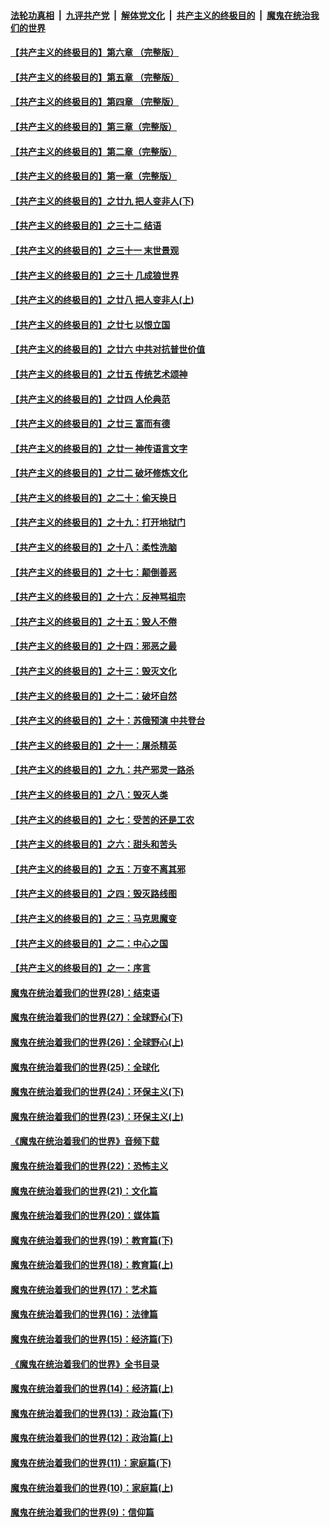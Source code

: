####  [法轮功真相](../../../../basic/blob/master/README.md?t=05170601) &nbsp;|&nbsp; [九评共产党](../../../../9ping.md/blob/master/README.md?t=05170601) &nbsp;|&nbsp; [解体党文化](../../../../jtdwh.md/blob/master/README.md?t=05170601)  &nbsp;|&nbsp; [共产主义的终极目的](../../../../gczydzjmd.md/blob/master/README.md?t=05170601) &nbsp;|&nbsp; [魔鬼在统治我们的世界](../../../../mgztzwmdsj.md/blob/master/README.md?t=05170601) 

#### [【共产主义的终极目的】第六章 （完整版）](../pages/nsc422/n11428913.md?t=05170601) 

#### [【共产主义的终极目的】第五章 （完整版）](../pages/nsc422/n11428912.md?t=05170601) 

#### [【共产主义的终极目的】第四章 （完整版）](../pages/nsc422/n11428907.md?t=05170601) 

#### [【共产主义的终极目的】第三章（完整版）](../pages/nsc422/n11428848.md?t=05170601) 

#### [【共产主义的终极目的】第二章（完整版）](../pages/nsc422/n11428831.md?t=05170601) 

#### [【共产主义的终极目的】第一章（完整版）](../pages/nsc422/n11417651.md?t=05170601) 

#### [【共产主义的终极目的】之廿九 把人变非人(下)](../pages/nsc422/n11344140.md?t=05170601) 

#### [【共产主义的终极目的】之三十二 结语](../pages/nsc422/n11360535.md?t=05170601) 

#### [【共产主义的终极目的】之三十一 末世景观](../pages/nsc422/n11351129.md?t=05170601) 

#### [【共产主义的终极目的】之三十 几成狼世界](../pages/nsc422/n11348280.md?t=05170601) 

#### [【共产主义的终极目的】之廿八 把人变非人(上)](../pages/nsc422/n11340492.md?t=05170601) 

#### [【共产主义的终极目的】之廿七 以恨立国](../pages/nsc422/n11336944.md?t=05170601) 

#### [【共产主义的终极目的】之廿六 中共对抗普世价值](../pages/nsc422/n11324785.md?t=05170601) 

#### [【共产主义的终极目的】之廿五 传统艺术颂神](../pages/nsc422/n11296396.md?t=05170601) 

#### [【共产主义的终极目的】之廿四 人伦典范](../pages/nsc422/n11296397.md?t=05170601) 

#### [【共产主义的终极目的】之廿三 富而有德](../pages/nsc422/n11283598.md?t=05170601) 

#### [【共产主义的终极目的】之廿一 神传语言文字](../pages/nsc422/n11263265.md?t=05170601) 

#### [【共产主义的终极目的】之廿二 破坏修炼文化](../pages/nsc422/n11245728.md?t=05170601) 

#### [【共产主义的终极目的】之二十：偷天换日](../pages/nsc422/n11238846.md?t=05170601) 

#### [【共产主义的终极目的】之十九：打开地狱门](../pages/nsc422/n11206376.md?t=05170601) 

#### [【共产主义的终极目的】之十八：柔性洗脑](../pages/nsc422/n11199994.md?t=05170601) 

#### [【共产主义的终极目的】之十七：颠倒善恶](../pages/nsc422/n11179782.md?t=05170601) 

#### [【共产主义的终极目的】之十六：反神骂祖宗](../pages/nsc422/n11166798.md?t=05170601) 

#### [【共产主义的终极目的】之十五：毁人不倦](../pages/nsc422/n11166792.md?t=05170601) 

#### [【共产主义的终极目的】之十四：邪恶之最](../pages/nsc422/n11150249.md?t=05170601) 

#### [【共产主义的终极目的】之十三：毁灭文化](../pages/nsc422/n11135227.md?t=05170601) 

#### [【共产主义的终极目的】之十二：破坏自然](../pages/nsc422/n11135214.md?t=05170601) 

#### [【共产主义的终极目的】之十：苏俄预演 中共登台](../pages/nsc422/n11118424.md?t=05170601) 

#### [【共产主义的终极目的】之十一：屠杀精英](../pages/nsc422/n11118442.md?t=05170601) 

#### [【共产主义的终极目的】之九：共产邪灵一路杀](../pages/nsc422/n11114139.md?t=05170601) 

#### [【共产主义的终极目的】之八：毁灭人类](../pages/nsc422/n11108503.md?t=05170601) 

#### [【共产主义的终极目的】之七：受苦的还是工农](../pages/nsc422/n11101809.md?t=05170601) 

#### [【共产主义的终极目的】之六：甜头和苦头](../pages/nsc422/n11096971.md?t=05170601) 

#### [【共产主义的终极目的】之五：万变不离其邪](../pages/nsc422/n11091285.md?t=05170601) 

#### [【共产主义的终极目的】之四：毁灭路线图](../pages/nsc422/n11086284.md?t=05170601) 

#### [【共产主义的终极目的】之三：马克思魔变](../pages/nsc422/n11061941.md?t=05170601) 

#### [【共产主义的终极目的】之二：中心之国](../pages/nsc422/n11047728.md?t=05170601) 

#### [【共产主义的终极目的】之一：序言](../pages/nsc422/n11086077.md?t=05170601) 

#### [魔鬼在统治着我们的世界(28)：结束语](../pages/nsc422/n10936246.md?t=05170601) 

#### [魔鬼在统治着我们的世界(27)：全球野心(下)](../pages/nsc422/n10928319.md?t=05170601) 

#### [魔鬼在统治着我们的世界(26)：全球野心(上)](../pages/nsc422/n10900318.md?t=05170601) 

#### [魔鬼在统治着我们的世界(25)：全球化](../pages/nsc422/n10788205.md?t=05170601) 

#### [魔鬼在统治着我们的世界(24)：环保主义(下)](../pages/nsc422/n10695307.md?t=05170601) 

#### [魔鬼在统治着我们的世界(23)：环保主义(上)](../pages/nsc422/n10688613.md?t=05170601) 

#### [《魔鬼在统治着我们的世界》音频下载](../pages/nsc422/n10635553.md?t=05170601) 

#### [魔鬼在统治着我们的世界(22)：恐怖主义](../pages/nsc422/n10614727.md?t=05170601) 

#### [魔鬼在统治着我们的世界(21)：文化篇](../pages/nsc422/n10597706.md?t=05170601) 

#### [魔鬼在统治着我们的世界(20)：媒体篇](../pages/nsc422/n10586579.md?t=05170601) 

#### [魔鬼在统治着我们的世界(19)：教育篇(下)](../pages/nsc422/n10564808.md?t=05170601) 

#### [魔鬼在统治着我们的世界(18)：教育篇(上)](../pages/nsc422/n10526970.md?t=05170601) 

#### [魔鬼在统治着我们的世界(17)：艺术篇](../pages/nsc422/n10499093.md?t=05170601) 

#### [魔鬼在统治着我们的世界(16)：法律篇](../pages/nsc422/n10485969.md?t=05170601) 

#### [魔鬼在统治着我们的世界(15)：经济篇(下)](../pages/nsc422/n10469975.md?t=05170601) 

#### [《魔鬼在统治着我们的世界》全书目录](../pages/nsc422/n10464261.md?t=05170601) 

#### [魔鬼在统治着我们的世界(14)：经济篇(上)](../pages/nsc422/n10457370.md?t=05170601) 

#### [魔鬼在统治着我们的世界(13)：政治篇(下)](../pages/nsc422/n10448270.md?t=05170601) 

#### [魔鬼在统治着我们的世界(12)：政治篇(上)](../pages/nsc422/n10444576.md?t=05170601) 

#### [魔鬼在统治着我们的世界(11)：家庭篇(下)](../pages/nsc422/n10440961.md?t=05170601) 

#### [魔鬼在统治着我们的世界(10)：家庭篇(上)](../pages/nsc422/n10435448.md?t=05170601) 

#### [魔鬼在统治着我们的世界(9)：信仰篇](../pages/nsc422/n10432159.md?t=05170601) 

